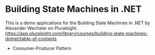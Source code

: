 # Building State Machines in .NET
This is a demo applications for the Building State Machines in .NET by Alexander Wechsler on Pluralsight.  
https://app.pluralsight.com/library/courses/building-state-machines-dotnet/table-of-contents

* Consumer-Producer Pattern
